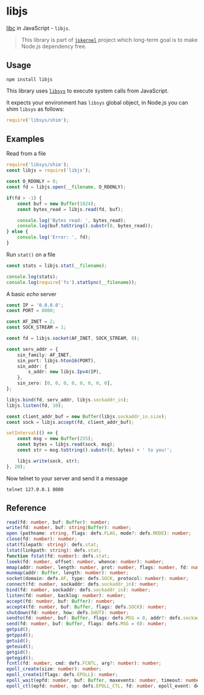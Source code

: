 # libjs

[libc](https://en.wikipedia.org/wiki/C_standard_library) in JavaScript - `libjs`.

> This library is part of [`jskernel`](http://www.npmjs.com/package/jskernel) project which long-term goal is to make Node.js dependency free.


## Usage

```shell
npm install libjs
```

This library uses [`libsys`](http://www.npmjs.com/package/libsys) to execute system calls from JavaScript.

It expects your environment has `libsys` global object, in Node.js you can shim `libsys` as follows:

```js
require('libsys/shim');
```


## Examples

Read from a file

```ts
require('libsys/shim');
const libjs = require('libjs');

const O_RDONLY = 0;
const fd = libjs.open(__filename, O_RDONLY);

if(fd > -1) {
    const buf = new Buffer(1024);
    const bytes_read = libjs.read(fd, buf);

    console.log('Bytes read: ', bytes_read);
    console.log(buf.toString().substr(0, bytes_read));
} else {
    console.log('Error: ', fd);
}
```

Run `stat()` on a file

```ts
const stats = libjs.stat(__filename);

console.log(stats);
console.log(require('fs').statSync(__filename));
```

A basic *echo* server

```ts
const IP = '0.0.0.0';
const PORT = 8080;

const AF_INET = 2;
const SOCK_STREAM = 1;

const fd = libjs.socket(AF_INET, SOCK_STREAM, 0);

const serv_addr = {
    sin_family: AF_INET,
    sin_port: libjs.hton16(PORT),
    sin_addr: {
        s_addr: new libjs.Ipv4(IP),
    },
    sin_zero: [0, 0, 0, 0, 0, 0, 0, 0],
};

libjs.bind(fd, serv_addr, libjs.sockaddr_in);
libjs.listen(fd, 10);

const client_addr_buf = new Buffer(libjs.sockaddr_in.size);
const sock = libjs.accept(fd, client_addr_buf);

setInterval(() => {
    const msg = new Buffer(255);
    const bytes = libjs.read(sock, msg);
    const str = msg.toString().substr(0, bytes) + ' to you!';

    libjs.write(sock, str);
}, 20);
```

Now telnet to your server and send it a message

```shell
telnet 127.0.0.1 8080
```


## Reference

```ts
read(fd: number, buf: Buffer): number;
write(fd: number, buf: string|Buffer): number;
open (pathname: string, flags: defs.FLAG, mode?: defs.MODE): number;
close(fd: number): number;
stat(filepath: string): defs.stat;
lstat(linkpath: string): defs.stat;
function fstat(fd: number): defs.stat;
lseek(fd: number, offset: number, whence: number): number;
mmap(addr: number, length: number, prot: number, flags: number, fd: number, offset: number): number;
munmap(addr: Buffer, length: number): number;
socket(domain: defs.AF, type: defs.SOCK, protocol: number): number;
connect(fd: number, sockaddr: defs.sockaddr_in): number;
bind(fd: number, sockaddr: defs.sockaddr_in): number;
listen(fd: number, backlog: number): number;
accept(fd: number, buf: Buffer): number;
accept4(fd: number, buf: Buffer, flags: defs.SOCK): number;
shutdown(fd: number, how: defs.SHUT): number;
sendto(fd: number, buf: Buffer, flags: defs.MSG = 0, addr?: defs.sockaddr): number;
send(fd: number, buf: Buffer, flags: defs.MSG = 0): number;
getpid();
getppid();
getuid();
geteuid();
getgid();
getegid();
fcntl(fd: number, cmd: defs.FCNTL, arg?: number): number;
epoll_create(size: number): number;
epoll_create1(flags: defs.EPOLL): number;
epoll_wait(epfd: number, buf: Buffer, maxevents: number, timeout: number): number;
epoll_ctl(epfd: number, op: defs.EPOLL_CTL, fd: number, epoll_event: defs.epoll_event): number;
```
